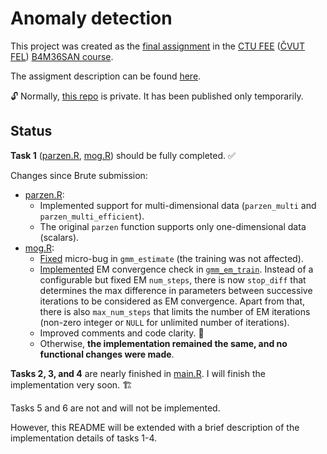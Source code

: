 # Anomaly detection

This project was created as the [final assignment][ctu-fee-san-final]
in the [CTU FEE][ctu-fee] ([ČVUT FEL][cvut-fel]) [B4M36SAN course][ctu-fee-san].

The assigment description can be found [here](./anomaly-project.pdf).

️🔓 Normally, [this repo](https://github.com/pokusew/fel-san) is private. It has been published only
temporarily.


## Status

**Task 1** ([parzen.R](./parzen.R), [mog.R](./mog.R)) should be fully completed. ✅

Changes since Brute submission:

* [parzen.R](./parzen.R):
	* Implemented support for multi-dimensional data (`parzen_multi` and `parzen_multi_efficient`).
	* The original `parzen` function supports only one-dimensional data (scalars).
* [mog.R](./mog.R):
	* [Fixed](https://github.com/pokusew/fel-san/commit/56e6141a9a7e5fa78b5a4aafe307766d8d661f2c) micro-bug
	  in `gmm_estimate` (the training was not affected).
	* [Implemented](https://github.com/pokusew/fel-san/commit/063a17fc4e5df9d83805631422187ace952fe54d)
	  EM convergence check in [`gmm_em_train`](./mog.R#L28). Instead of a configurable but fixed
	  EM `num_steps`, there is now `stop_diff` that determines the max difference in parameters between successive
	  iterations to be considered as EM convergence. Apart from that, there is also `max_num_steps` that limits the
	  number of EM iterations (non-zero integer or `NULL` for unlimited number of iterations).
	* Improved comments and code clarity. 🧹
	* Otherwise, **the implementation remained the same, and no functional changes were made**.

**Tasks 2, 3, and 4** are nearly finished in [main.R](./main.R). I will finish the implementation very soon. 🏗

Tasks 5 and 6 are not and will not be implemented.

However, this README will be extended with a brief description of the implementation details of tasks 1-4.


<!-- links references -->

[ctu-fee]: https://fel.cvut.cz/en/

[cvut-fel]: https://fel.cvut.cz/cs

[ctu-fee-san]: https://cw.fel.cvut.cz/wiki/courses/b4m36san/start

[ctu-fee-san-final]: https://cw.fel.cvut.cz/wiki/courses/b4m36san/finals
